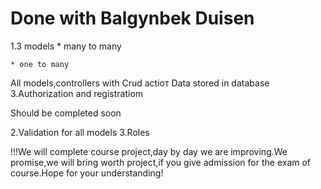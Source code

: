 # Done with Balgynbek Duisen
1.3 models
	* many to many
	
	* one to many
 
 All models,controllers with Crud actioт
  Data stored in database
3.Authorization and registratiom

Should be completed soon

2.Validation for all models
3.Roles

!!!We will complete course project,day by day we are improving.We promise,we will bring worth project,if you give admission for the exam of course.Hope for your understanding!